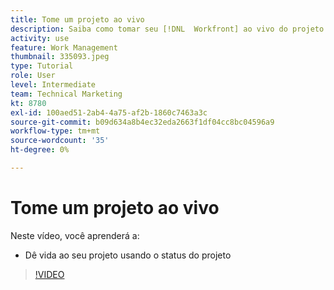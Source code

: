 ```yaml
---
title: Tome um projeto ao vivo
description: Saiba como tomar seu [!DNL  Workfront] ao vivo do projeto usando o status do projeto.
activity: use
feature: Work Management
thumbnail: 335093.jpeg
type: Tutorial
role: User
level: Intermediate
team: Technical Marketing
kt: 8780
exl-id: 100aed51-2ab4-4a75-af2b-1860c7463a3c
source-git-commit: b09d634a8b4ec32eda2663f1df04cc8bc04596a9
workflow-type: tm+mt
source-wordcount: '35'
ht-degree: 0%

---
```


# Tome um projeto ao vivo

Neste vídeo, você aprenderá a:

* Dê vida ao seu projeto usando o status do projeto

>[!VIDEO](https://video.tv.adobe.com/v/335093/?quality=12)
